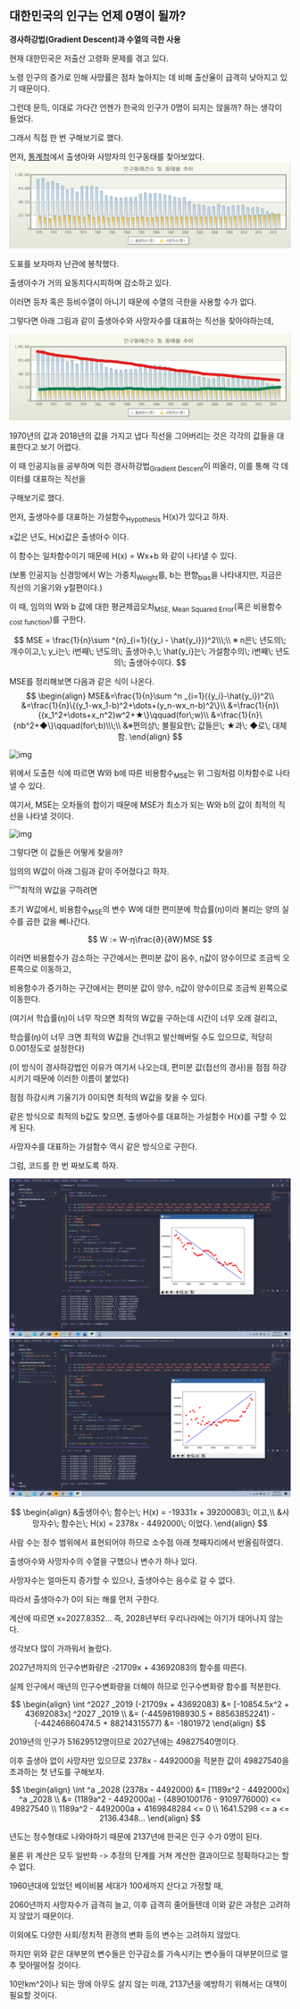 ## 대한민국의 인구는 언제 0명이 될까?

**경사하강법(Gradient Descent)과 수열의 극한 사용**



현재 대한민국은 저출산 고령화 문제를 겪고 있다.

노령 인구의 증가로 인해 사망률은 점차 높아지는 데 비해 출산율이 급격히 낮아지고 있기 때문이다.

그런데 문득, 이대로 가다간 언젠가 한국의 인구가 0명이 되지는 않을까? 하는 생각이 들었다.

그래서 직접 한 번 구해보기로 했다.



먼저, [통계청](http://kostat.go.kr/portal/korea/index.action)에서 출생아와 사망자의 인구동태를 찾아보았다.
![KakaoTalk_20200822_133828572_02](./KakaoTalk_20200822_133828572_02.jpg)

도표를 보자마자 난관에 봉착했다.

출생아수가 거의 요동치다시피하며 감소하고 있다.

이러면 등차 혹은 등비수열이 아니기 때문에 수열의 극한을 사용할 수가 없다.

그렇다면 아래 그림과 같이 출생아수와 사망자수를 대표하는 직선을 찾아야하는데,

![KakaoTalk_20200822_133828572](./KakaoTalk_20200822_133828572.jpg)

1970년의 값과 2018년의 값을 가지고 냅다 직선을 그어버리는 것은 각각의 값들을 대표한다고 보기 어렵다.

이 때 인공지능을 공부하며 익힌 경사하강법<sub>Gradient Descent</sub>이 떠올라, 이를 통해 각 데이터를 대표하는 직선을

구해보기로 했다.





먼저, 출생아수를 대표하는 가설함수<sub>Hypothesis</sub> H(x)가 있다고 하자.

x값은 년도, H(x)값은 출생아수 이다.

이 함수는 일차함수이기 때문에 H(x) = Wx+b 와 같이 나타낼 수 있다.

(보통 인공지능 신경망에서 W는 가중치<sub>Weight</sub>를, b는 편향<sub>bias</sub>을 나타내지만, 지금은 직선의 기울기와 y절편이다.)

이 때, 임의의 W와 b 값에 대한 평균제곱오차<sub>MSE, Mean Squared Error</sub>(혹은 비용함수<sub>cost function</sub>)를 구한다.

$$
MSE = \frac{1}{n}\sum ^{n}_{i=1}({y_i - \hat{y_i}})^2\\\;\\
※ n은\; 년도의\; 개수이고,\; y_i는\; i번째\; 년도의\; 출생아수,\; \hat{y_i}는\; 가설함수의\; i번째\; 년도의\; 출생아수이다.
$$


MSE를 정리해보면 다음과 같은 식이 나온다.
$$
\begin{align}
MSE&=\frac{1}{n}\sum ^n _{i=1}({y_i}-\hat{y_i})^2\\
&=\frac{1}{n}\{(y_1-wx_1-b)^2+\dots+(y_n-wx_n-b)^2\}\\
&=\frac{1}{n}\{(x_1^2+\dots+x_n^2)w^2+★\}\qquad(for\;w)\\
&=\frac{1}{n}\{nb^2+◆\}\qquad(for\;b)\\\;\\
&※편의상\; 불필요한\; 값들은\; ★과\; ◆로\; 대체함.
\end{align}
$$


![img](https://t1.daumcdn.net/cfile/tistory/990C103A5C764DDE25)

위에서 도출한 식에 따르면 W와 b에 따른 비용함수<sub>MSE</sub>는 위 그림처럼 이차함수로 나타낼 수 있다.



여기서, MSE는 오차들의 합이기 때문에 MSE가 최소가 되는 W와 b의 값이 최적의 직선을 나타낼 것이다.

<img src="https://t1.daumcdn.net/cfile/tistory/997774505C7738DC02" alt="img" />

 그렇다면 이 값들은 어떻게 찾을까?



임의의 W값이 아래 그림과 같이 주어졌다고 하자.

<img src="https://t1.daumcdn.net/cfile/tistory/99FF5C3B5C773F760B" alt="img" style="zoom:50%;" align="left"/>

최적의 W값을 구하려면

초기 W값에서, 비용함수<sub>MSE</sub>의 변수 W에 대한 편미분에 학습률(η)이라 불리는 양의 실수를 곱한 값을 빼나간다.

$$
W := W-η\frac{∂}{∂W}MSE
$$

이러면 비용함수가 감소하는 구간에서는 편미분 값이 음수, η값이 양수이므로 조금씩 오른쪽으로 이동하고,

비용함수가 증가하는 구간에서는 편미분 값이 양수, η값이 양수이므로 조금씩 왼쪽으로 이동한다.

(여기서 학습률(η)이 너무 작으면 최적의 W값을 구하는데 시간이 너무 오래 걸리고,

학습률(η)이 너무 크면 최적의 W값을 건너뛰고 발산해버릴 수도 있으므로, 적당히 0.001정도로 설정한다)

(이 방식이 경사하강법인 이유가 여기서 나오는데, 편미분 값(접선의 경사)을 점점 하강시키기 때문에 이러한 이름이 붙었다)

점점 하강시켜 기울기가 0이되면 최적의 W값을 찾을 수 있다.

같은 방식으로 최적의 b값도 찾으면, 출생아수를 대표하는 가설함수 H(x)를 구할 수 있게 된다.

사망자수를 대표하는 가설함수 역시 같은 방식으로 구한다.



그럼, 코드를 한 번 짜보도록 하자.

![code_result](./code_result.png)
![code_result_d](./code_result_d.png)

$$
\begin{align}
&출생아수\; 함수는\; H(x) = -19331x + 39200083\; 이고,\\
&사망자수\; 함수는\; H(x) = 2378x - 4492000\; 이었다.
\end{align}
$$

사람 수는 정수 범위에서 표현되어야 하므로 소수점 아래 첫째자리에서 반올림하였다.

출생아수와 사망자수의 수열을 구했으나 변수가 하나 있다.

사망자수는 얼마든지 증가할 수 있으나, 출생아수는 음수로 갈 수 없다.

따라서 출생아수가 0이 되는 해를 먼저 구한다.

계산에 따르면 x=2027.8352... 즉, 2028년부터 우리나라에는 아기가 태어나지 않는다.

생각보다 많이 가까워서 놀랐다.

2027년까지의 인구수변화량은 -21709x + 43692083의 함수를 따른다.

실제 인구에서 매년의 인구수변화량을 더해야 하므로 인구수변화량 함수를 적분한다.

$$
\begin{align}
\int ^2027 _2019 (-21709x + 43692083) &= [-10854.5x^2 + 43692083x] ^2027 _2019 \\
&= (-44598198930.5 + 88563852241) - (-44246860474.5 + 88214315577)
&= -1801972
\end{align}
$$

2019년의 인구가 51629512명이므로 2027년에는 49827540명이다.

이후 출생아 없이 사망자만 있으므로 2378x - 4492000을 적분한 값이 49827540을 초과하는 첫 년도를 구해보자.

$$
\begin{align}
\int ^a _2028 (2378x - 4492000) &= [1189x^2 - 4492000x] ^a _2028 \\
&= (1189a^2 - 4492000a) - (4890100176 - 9109776000) <= 49827540 \\
1189a^2 - 4492000a + 4169848284 <= 0 \\
1641.5298 <= a <= 2136.4348...
\end{align}
$$

년도는 정수형태로 나와야하기 때문에 2137년에 한국은 인구 수가 0명이 된다.



물론 위 계산은 모두 일반화 -> 추정의 단계를 거쳐 계산한 결과이므로 정확하다고는 할 수 없다.

1960년대에 있었던 베이비붐 세대가 100세까지 산다고 가정할 때,

2060년까지 사망자수가 급격히 늘고, 이후 급격히 줄어들텐데 이와 같은 과정은 고려하지 않았기 때문이다.

이외에도 다양한 사회/정치적 환경의 변화 등의 변수는 고려하지 않았다.

하지만 위와 같은 대부분의 변수들은 인구감소를 가속시키는 변수들이 대부분이므로 얼추 맞아떨어질 것이다.

10만km^2이나 되는 땅에 아무도 살지 않는 미래, 2137년을 예방하기 위해서는 대책이 필요할 것이다.
